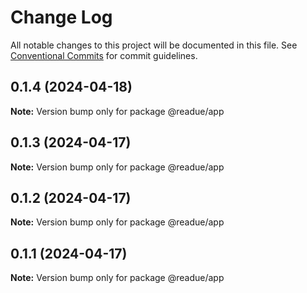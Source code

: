 # Change Log

All notable changes to this project will be documented in this file.
See [Conventional Commits](https://conventionalcommits.org) for commit guidelines.

## 0.1.4 (2024-04-18)

**Note:** Version bump only for package @readue/app





## 0.1.3 (2024-04-17)

**Note:** Version bump only for package @readue/app





## 0.1.2 (2024-04-17)

**Note:** Version bump only for package @readue/app





## 0.1.1 (2024-04-17)

**Note:** Version bump only for package @readue/app
